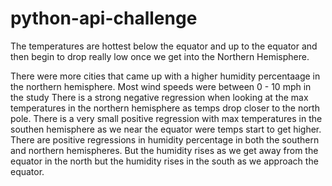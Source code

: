 # python-api-challenge
The temperatures are hottest below the equator and up to the equator and then begin to drop really low once we get into the Northern Hemisphere. 

There were more cities that came up with a higher humidity percentaage in the northern hemisphere. 
Most wind speeds were between 0 - 10 mph in the study
There is a strong negative regression when looking at the max temperatures in the northern hemisphere as temps drop closer to the north pole. 
There is a very small positive regression with max temperatures in the southen hemisphere as we near the equator were temps start to get higher. 
There are positive regressions in humidity percentage in both the southern and northern hemispheres. But the humidity rises as we get away from the equator in the north but the humidity rises in the south as we approach the equator. 
